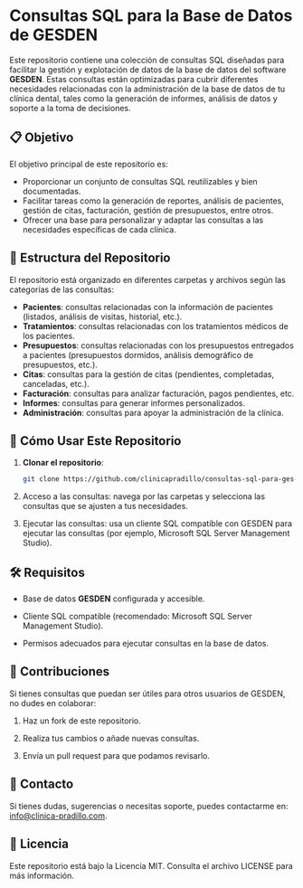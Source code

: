 # Consultas SQL para la Base de Datos de GESDEN

Este repositorio contiene una colección de consultas SQL diseñadas para facilitar la gestión y explotación de datos de la base de datos del software **GESDEN**. Estas consultas están optimizadas para cubrir diferentes necesidades relacionadas con la administración de la base de datos de tu clínica dental, tales como la generación de informes, análisis de datos y soporte a la toma de decisiones.

## 📋 Objetivo

El objetivo principal de este repositorio es:

- Proporcionar un conjunto de consultas SQL reutilizables y bien documentadas.
- Facilitar tareas como la generación de reportes, análisis de pacientes, gestión de citas, facturación, gestión de presupuestos, entre otros.
- Ofrecer una base para personalizar y adaptar las consultas a las necesidades específicas de cada clínica.

## 📂 Estructura del Repositorio

El repositorio está organizado en diferentes carpetas y archivos según las categorías de las consultas:

- **Pacientes**: consultas relacionadas con la información de pacientes (listados, análisis de visitas, historial, etc.).
- **Tratamientos**:  consultas relacionadas con los tratamientos médicos de los pacientes.
- **Presupuestos**: consultas relacionadas con los presupuestos entregados a pacientes (presupuestos dormidos, análisis demográfico de presupuestos, etc.).
- **Citas**: consultas para la gestión de citas (pendientes, completadas, canceladas, etc.).
- **Facturación**: consultas para analizar facturación, pagos pendientes, etc.
- **Informes**: consultas para generar informes personalizados.
- **Administración**: consultas para apoyar la administración de la clínica.

## 🚀 Cómo Usar Este Repositorio

1. **Clonar el repositorio**:  
   ```bash
   git clone https://github.com/clinicapradillo/consultas-sql-para-gesden.git

2. Acceso a las consultas: navega por las carpetas y selecciona las consultas que se ajusten a tus necesidades.


3. Ejecutar las consultas: usa un cliente SQL compatible con GESDEN para ejecutar las consultas (por ejemplo, Microsoft SQL Server Management Studio).



## 🛠️ Requisitos

- Base de datos **GESDEN** configurada y accesible.

- Cliente SQL compatible (recomendado: Microsoft SQL Server Management Studio).

- Permisos adecuados para ejecutar consultas en la base de datos.


## 🤝 Contribuciones

Si tienes consultas que puedan ser útiles para otros usuarios de GESDEN, no dudes en colaborar:

1. Haz un fork de este repositorio.


2. Realiza tus cambios o añade nuevas consultas.


3. Envía un pull request para que podamos revisarlo.



## 📧 Contacto

Si tienes dudas, sugerencias o necesitas soporte, puedes contactarme en: info@clinica-pradillo.com.

## 📝 Licencia

Este repositorio está bajo la Licencia MIT. Consulta el archivo LICENSE para más información.
